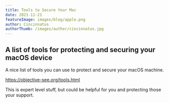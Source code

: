 ```yaml
---
title: Tools to Secure Your Mac
date: 2021-11-21
featureImage: images/blog/apple.png
author: Cincinnatus
authorThumb: /images/author/cincinnatus.jpg
---
```


## A list of tools for protecting and securing your macOS device

A nice list of tools you can use to protect and secure your macOS machine.

https://objective-see.org/tools.html

This is expert level stuff, but could be helpful for you and protecting those your support.